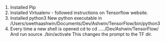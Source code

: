 
1. Installed Pip
2. Installed Virtualenv - followed instructions on Tensorflow website.
3. Installed python3 
	New python executable in /Users/swethaashwin/Documents/Dev/Ashwin/TensorFlow/bin/python3 
4. Every time a new shell is opened
	cd to cd ...../Dev/Ashwin/TensorFlow/
And run source ./bin/activate
This changes the prompt to the TF dir.
